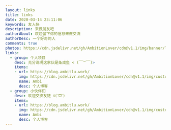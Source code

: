 ```yaml
---
layout: links
title: links
date: 2020-03-14 23:11:06
keywords: 友人帐
description: 来做朋友吧
authorAbout: 欢迎留下你的信息来做交流
authorDesc: 一个好奇的人
comments: true
photos: https://cdn.jsdelivr.net/gh/AmbitionLover/cdn@v1.1/img/banner/links.jpg
links:
  - group: 个人项目
    desc: 充分说明这家伙是条咸鱼 < (￣︶￣)>
    items:
    - url: https://blog.ambitlu.work/
      img: https://cdn.jsdelivr.net/gh/AmbitionLover/cdn@v1.1/img/custom/avatar.jpg
      name: Ambi
      desc: 个人博客
  - group: 小伙伴们
    desc: 欢迎交换友链 ꉂ(ˊᗜˋ)
    items:
    - url: https://blog.ambitlu.work/
      img: https://cdn.jsdelivr.net/gh/AmbitionLover/cdn@v1.1/img/custom/avatar.jpg
      name: Ambi
      desc: 个人博客
---
```

